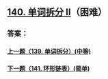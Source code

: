 ## [140. 单词拆分 II](https://leetcode-cn.com/problems/word-break-ii/)（困难）





### 答案：



#### [上一题（139. 单词拆分）(中等)](https://github.com/sdwwld/leetCode/blob/master/src/main/java/com/wld/java/leetcode/leetCode0139.md)

#### [下一题（141. 环形链表）(简单)](https://github.com/sdwwld/leetCode/blob/master/src/main/java/com/wld/java/leetcode/leetCode0141.md)